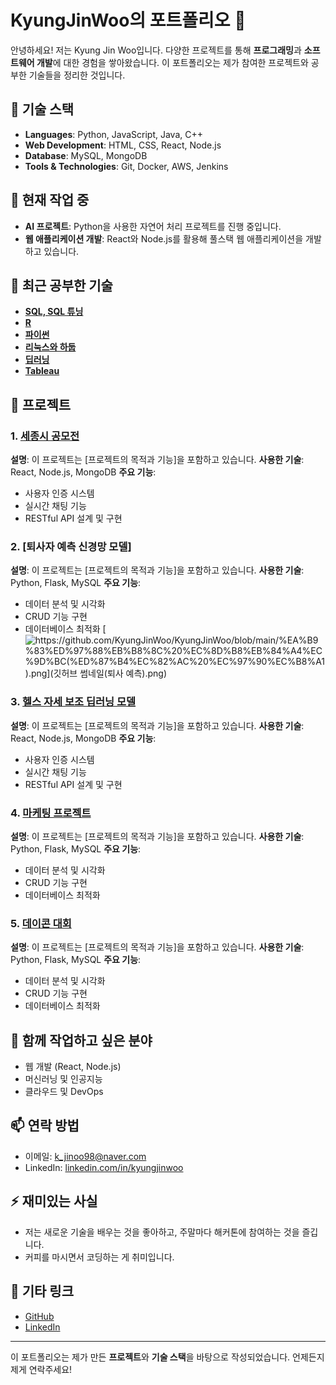 # KyungJinWoo의 포트폴리오 👋

안녕하세요! 저는 Kyung Jin Woo입니다. 다양한 프로젝트를 통해 **프로그래밍**과 **소프트웨어 개발**에 대한 경험을 쌓아왔습니다. 이 포트폴리오는 제가 참여한 프로젝트와 공부한 기술들을 정리한 것입니다.

## 📌 기술 스택

- **Languages**: Python, JavaScript, Java, C++
- **Web Development**: HTML, CSS, React, Node.js
- **Database**: MySQL, MongoDB
- **Tools & Technologies**: Git, Docker, AWS, Jenkins

## 🔭 현재 작업 중

- **AI 프로젝트**: Python을 사용한 자연어 처리 프로젝트를 진행 중입니다.
- **웹 애플리케이션 개발**: React와 Node.js를 활용해 풀스택 웹 애플리케이션을 개발하고 있습니다.


## 🌱 최근 공부한 기술

- [**SQL, SQL 튜닝**](https://www.notion.so/SQL-14b89c8bb0e380a69115d96a64e21fe2)
- [**R**](https://www.notion.so/R-139b151ddc8c49eba54c74ff4ad71947)
- [**파이썬**](https://www.notion.so/a0d42fcee4dc4e5392dd9a7f71cc4782)
- [**리눅스와 하둡**](https://www.notion.so/513334f539d24577ad4f453af7ebfaf6)
- [**딥러닝**](https://www.notion.so/11189c8bb0e380cdaca7cfe8ff044daf)
- [**Tableau**](https://github.com/KyungJinWoo/Tableau)



## 📝 프로젝트

### 1. [세종시 공모전](링크)
**설명**: 이 프로젝트는 [프로젝트의 목적과 기능]을 포함하고 있습니다.
**사용한 기술**: React, Node.js, MongoDB
**주요 기능**:
- 사용자 인증 시스템
- 실시간 채팅 기능
- RESTful API 설계 및 구현

### 2. [퇴사자 예측 신경망 모델]
**설명**: 이 프로젝트는 [프로젝트의 목적과 기능]을 포함하고 있습니다.
**사용한 기술**: Python, Flask, MySQL
**주요 기능**:
- 데이터 분석 및 시각화
- CRUD 기능 구현
- 데이터베이스 최적화
[![https://github.com/KyungJinWoo/KyungJinWoo/blob/main/%EA%B9%83%ED%97%88%EB%B8%8C%20%EC%8D%B8%EB%84%A4%EC%9D%BC(%ED%87%B4%EC%82%AC%20%EC%97%90%EC%B8%A1).png](깃허브 썸네일(퇴사 예측).png)](https://www.notion.so/16089c8bb0e38143829df0b80c7f5720)

### 3. [헬스 자세 보조 딥러닝 모델](링크)
**설명**: 이 프로젝트는 [프로젝트의 목적과 기능]을 포함하고 있습니다.
**사용한 기술**: React, Node.js, MongoDB
**주요 기능**:
- 사용자 인증 시스템
- 실시간 채팅 기능
- RESTful API 설계 및 구현

### 4. [마케팅 프로젝트](링크)
**설명**: 이 프로젝트는 [프로젝트의 목적과 기능]을 포함하고 있습니다.
**사용한 기술**: Python, Flask, MySQL
**주요 기능**:
- 데이터 분석 및 시각화
- CRUD 기능 구현
- 데이터베이스 최적화

### 5. [데이콘 대회](링크)
**설명**: 이 프로젝트는 [프로젝트의 목적과 기능]을 포함하고 있습니다.
**사용한 기술**: Python, Flask, MySQL
**주요 기능**:
- 데이터 분석 및 시각화
- CRUD 기능 구현
- 데이터베이스 최적화

## 👯 함께 작업하고 싶은 분야

- 웹 개발 (React, Node.js)
- 머신러닝 및 인공지능
- 클라우드 및 DevOps

## 📫 연락 방법

- 이메일: k_jinoo98@naver.com
- LinkedIn: [linkedin.com/in/kyungjinwoo](링크)

## ⚡ 재미있는 사실

- 저는 새로운 기술을 배우는 것을 좋아하고, 주말마다 해커톤에 참여하는 것을 즐깁니다.
- 커피를 마시면서 코딩하는 게 취미입니다.

## 🔗 기타 링크

- [GitHub](https://github.com/KyungJinWoo)
- [LinkedIn](https://www.linkedin.com/in/kyungjinwoo)

---

이 포트폴리오는 제가 만든 **프로젝트**와 **기술 스택**을 바탕으로 작성되었습니다. 언제든지 제게 연락주세요!

